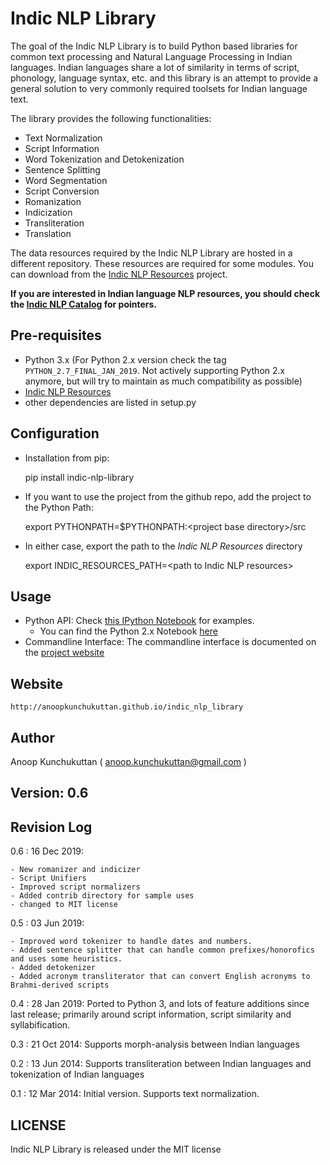 # Indic NLP Library

The goal of the Indic NLP Library is to build Python based libraries for common text processing and Natural Language Processing in Indian languages. Indian languages share a lot of similarity in terms of script, phonology, language syntax, etc. and this library is an attempt to provide a general solution to very commonly required toolsets for Indian language text.

The library provides the following functionalities:

- Text Normalization
- Script Information
- Word Tokenization and Detokenization
- Sentence Splitting 
- Word Segmentation
- Script Conversion
- Romanization
- Indicization
- Transliteration
- Translation

The data resources required by the Indic NLP Library are hosted in a different repository. These resources are required for some modules. You can download from the [Indic NLP Resources](https://github.com/anoopkunchukuttan/indic_nlp_resources) project. 

**If you are interested in Indian language NLP resources, you should check the [Indic NLP Catalog](https://github.com/anoopkunchukuttan/indic_nlp_library) for pointers.**

## Pre-requisites

- Python 3.x (For Python 2.x version check the tag `PYTHON_2.7_FINAL_JAN_2019`. Not actively supporting Python 2.x anymore, but will try to maintain as much compatibility as possible)
- [Indic NLP Resources](https://github.com/anoopkunchukuttan/indic_nlp_resources)
- other dependencies are listed in setup.py


## Configuration

- Installation from pip:

    pip install indic-nlp-library

- If you want to use the project from the github repo, add the project to the Python Path: 

    export PYTHONPATH=$PYTHONPATH:\<project base directory\>/src

- In either case, export the path to the _Indic NLP Resources_ directory

    export INDIC_RESOURCES_PATH=\<path to Indic NLP resources\> 

## Usage 

- Python API: Check [this IPython Notebook](http://nbviewer.ipython.org/url/anoopkunchukuttan.github.io/indic_nlp_library/doc/indic_nlp_examples.ipynb) for examples.
  - You can find the Python 2.x Notebook [here](http://nbviewer.ipython.org/url/anoopkunchukuttan.github.io/indic_nlp_library/doc/indic_nlp_examples_2_7.ipynb) 
- Commandline Interface: The commandline interface is documented on the [project website](http://anoopkunchukuttan.github.io/indic_nlp_library)

## Website

`http://anoopkunchukuttan.github.io/indic_nlp_library`

## Author
Anoop Kunchukuttan ( anoop.kunchukuttan@gmail.com )

## Version: 0.6

## Revision Log

0.6 : 16 Dec 2019:

    - New romanizer and indicizer
    - Script Unifiers
    - Improved script normalizers
    - Added contrib directory for sample uses
    - changed to MIT license 

0.5 : 03 Jun 2019: 

    - Improved word tokenizer to handle dates and numbers. 
    - Added sentence splitter that can handle common prefixes/honorofics and uses some heuristics.
    - Added detokenizer
    - Added acronym transliterator that can convert English acronyms to Brahmi-derived scripts

0.4 : 28 Jan 2019: Ported to Python 3, and lots of feature additions since last release; primarily around script information, script similarity and syllabification.

0.3 : 21 Oct 2014: Supports morph-analysis between Indian languages

0.2 : 13 Jun 2014: Supports transliteration between Indian languages and tokenization of Indian languages 

0.1 : 12 Mar 2014: Initial version. Supports text normalization.

## LICENSE

Indic NLP Library is released under the MIT license


